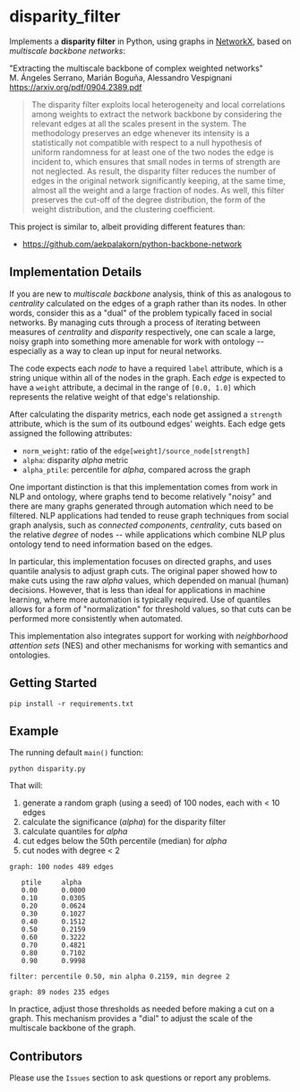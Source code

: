 # disparity_filter

Implements a **disparity filter** in Python, using graphs in
[NetworkX](https://networkx.github.io/),
based on *multiscale backbone networks*:

"Extracting the multiscale backbone of complex weighted networks"  
M. Ángeles Serrano, Marián Boguña, Alessandro Vespignani  
https://arxiv.org/pdf/0904.2389.pdf

> The disparity filter exploits local heterogeneity and local correlations among weights to extract the network backbone by considering the relevant edges at all the scales present in the system. The methodology preserves an edge whenever its intensity is a statistically not compatible with respect to a null hypothesis of uniform randomness for at least one of the two nodes the edge is incident to, which ensures that small nodes in terms of strength are not neglected. As result, the disparity filter reduces the number of edges in the original network significantly keeping, at the same time, almost all the weight and a large fraction of nodes. As well, this filter preserves the cut-off of the degree distribution, the form of the weight distribution, and the clustering coefficient.

This project is similar to, albeit providing different features than:

  * https://github.com/aekpalakorn/python-backbone-network


## Implementation Details

If you are new to *multiscale backbone* analysis, think of this as
analogous to *centrality* calculated on the edges of a graph rather
than its nodes. In other words, consider this as a "dual" of the
problem typically faced in social networks. By managing cuts through a
process of iterating between measures of *centrality* and *disparity*
respectively, one can scale a large, noisy graph into something more
amenable for work with ontology -- especially as a way to clean up
input for neural networks.

The code expects each *node* to have a required `label` attribute,
which is a string unique within all of the nodes in the graph. Each
*edge* is expected to have a `weight` attribute, a decimal in the
range of `[0.0, 1.0]` which represents the relative weight of that
edge's relationship.

After calculating the disparity metrics, each node get assigned a
`strength` attribute, which is the sum of its outbound edges'
weights. Each edge gets assigned the following attributes:

  * `norm_weight`: ratio of the `edge[weight]/source_node[strength]`
  * `alpha`: disparity *alpha* metric
  * `alpha_ptile`: percentile for *alpha*, compared across the graph

One important distinction is that this implementation comes from work
in NLP and ontology, where graphs tend to become relatively "noisy"
and there are many graphs generated through automation which need to
be filtered. NLP applications had tended to reuse graph techniques
from social graph analysis, such as *connected components*,
*centrality*, cuts based on the relative *degree* of nodes -- while
applications which combine NLP plus ontology tend to need information
based on the edges.

In particular, this implementation focuses on directed graphs, and
uses quantile analysis to adjust graph cuts. The original paper showed
how to make cuts using the raw *alpha* values, which depended on
manual (human) decisions.  However, that is less than ideal for
applications in machine learning, where more automation is typically
required. Use of quantiles allows for a form of "normalization" for
threshold values, so that cuts can be performed more consistently when
automated.

This implementation also integrates support for working with
*neighborhood attention sets* (NES) and other mechanisms for working
with semantics and ontologies.


## Getting Started

```
pip install -r requirements.txt
```

## Example

The running default `main()` function:
```
python disparity.py
```

That will:

  1. generate a random graph (using a seed) of 100 nodes, each with < 10 edges
  2. calculate the significance (*alpha*) for the disparity filter
  3. calculate quantiles for *alpha*
  4. cut edges below the 50th percentile (median) for *alpha*
  5. cut nodes with degree < 2

```
graph: 100 nodes 489 edges

   ptile     alpha
   0.00	     0.0000
   0.10	     0.0305
   0.20	     0.0624
   0.30	     0.1027
   0.40	     0.1512
   0.50	     0.2159
   0.60	     0.3222
   0.70	     0.4821
   0.80	     0.7102
   0.90	     0.9998

filter: percentile 0.50, min alpha 0.2159, min degree 2

graph: 89 nodes 235 edges
```

In practice, adjust those thresholds as needed before making a cut on
a graph. This mechanism provides a "dial" to adjust the scale of the
multiscale backbone of the graph.


## Contributors

Please use the `Issues` section to ask questions or report any problems.
